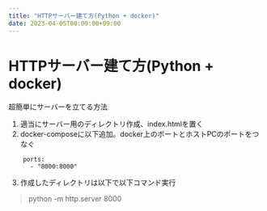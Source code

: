 ```yaml
---
title: "HTTPサーバー建て方(Python + docker)"
date: 2023-04-05T00:00:00+09:00
---
```

# HTTPサーバー建て方(Python + docker)

超簡単にサーバーを立てる方法

1. 適当にサーバー用のディレクトリ作成、index.htmlを置く
2. docker-composeに以下追加。docker上のポートとホストPCのポートをつなぐ
``` docker
    ports:
      - "8000:8000"
```
3.  作成したディレクトリは以下で以下コマンド実行
> python -m http.server 8000

